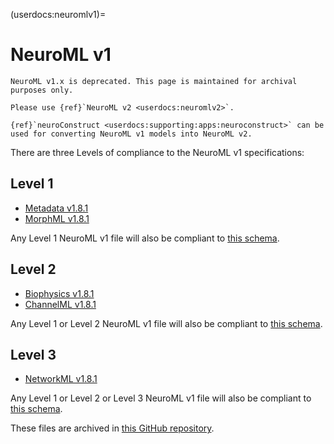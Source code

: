 (userdocs:neuromlv1)=
# NeuroML v1

```{warning}
NeuroML v1.x is deprecated. This page is maintained for archival purposes only.

Please use {ref}`NeuroML v2 <userdocs:neuromlv2>`.

{ref}`neuroConstruct <userdocs:supporting:apps:neuroconstruct>` can be used for converting NeuroML v1 models into NeuroML v2.
```

There are three Levels of compliance to the NeuroML v1 specifications:

## Level 1

- [Metadata v1.8.1](https://github.com/NeuroML/org.neuroml1.model/blob/master/src/main/resources/NeuroML1Schemas/Level1/Metadata_v1.8.1.xsd)
- [MorphML v1.8.1](https://github.com/NeuroML/org.neuroml1.model/blob/master/src/main/resources/NeuroML1Schemas/Level1/MorphML_v1.8.1.xsd)

Any Level 1 NeuroML v1 file will also be compliant to [this schema](https://github.com/NeuroML/org.neuroml1.model/blob/master/src/main/resources/NeuroML1Schemas/Level1/NeuroML_Level1_v1.8.1.xsd).

## Level 2

- [Biophysics v1.8.1](https://github.com/NeuroML/org.neuroml1.model/blob/master/src/main/resources/NeuroML1Schemas/Level2/Biophysics_v1.8.1.xsd)
- [ChannelML v1.8.1](https://github.com/NeuroML/org.neuroml1.model/blob/master/src/main/resources/NeuroML1Schemas/Level2/ChannelML_v1.8.1.xsd)

Any Level 1 or Level 2 NeuroML v1 file will also be compliant to [this schema](https://github.com/NeuroML/org.neuroml1.model/blob/master/src/main/resources/NeuroML1Schemas/Level2/NeuroML_Level2_v1.8.1.xsd).

## Level 3

- [NetworkML v1.8.1](https://github.com/NeuroML/org.neuroml1.model/blob/master/src/main/resources/NeuroML1Schemas/Level3/NetworkML_v1.8.1.xsd)

Any Level 1 or Level 2 or Level 3 NeuroML v1 file will also be compliant to [this schema](https://github.com/NeuroML/org.neuroml1.model/blob/master/src/main/resources/NeuroML1Schemas/Level3/NeuroML_Level3_v1.8.1.xsd).

These files are archived in [this GitHub repository](https://github.com/NeuroML/org.neuroml1.model/tree/master/src/main/resources/NeuroML1Schemas).
